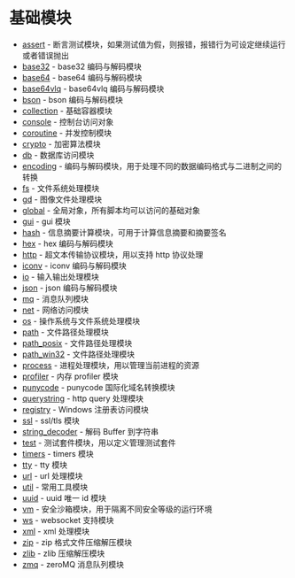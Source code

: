 # 基础模块
* [assert](ifs/assert.md) - 断言测试模块，如果测试值为假，则报错，报错行为可设定继续运行或者错误抛出
* [base32](ifs/base32.md) - base32 编码与解码模块
* [base64](ifs/base64.md) - base64 编码与解码模块
* [base64vlq](ifs/base64vlq.md) - base64vlq 编码与解码模块
* [bson](ifs/bson.md) - bson 编码与解码模块
* [collection](ifs/collection.md) - 基础容器模块
* [console](ifs/console.md) - 控制台访问对象
* [coroutine](ifs/coroutine.md) - 并发控制模块
* [crypto](ifs/crypto.md) - 加密算法模块
* [db](ifs/db.md) - 数据库访问模块
* [encoding](ifs/encoding.md) - 编码与解码模块，用于处理不同的数据编码格式与二进制之间的转换
* [fs](ifs/fs.md) - 文件系统处理模块
* [gd](ifs/gd.md) - 图像文件处理模块
* [global](ifs/global.md) - 全局对象，所有脚本均可以访问的基础对象
* [gui](ifs/gui.md) - gui 模块
* [hash](ifs/hash.md) - 信息摘要计算模块，可用于计算信息摘要和摘要签名
* [hex](ifs/hex.md) - hex 编码与解码模块
* [http](ifs/http.md) - 超文本传输协议模块，用以支持 http 协议处理
* [iconv](ifs/iconv.md) - iconv 编码与解码模块
* [io](ifs/io.md) - 输入输出处理模块
* [json](ifs/json.md) - json 编码与解码模块
* [mq](ifs/mq.md) - 消息队列模块
* [net](ifs/net.md) - 网络访问模块
* [os](ifs/os.md) - 操作系统与文件系统处理模块
* [path](ifs/path.md) - 文件路径处理模块
* [path_posix](ifs/path_posix.md) - 文件路径处理模块
* [path_win32](ifs/path_win32.md) - 文件路径处理模块
* [process](ifs/process.md) - 进程处理模块，用以管理当前进程的资源
* [profiler](ifs/profiler.md) - 内存 profiler 模块
* [punycode](ifs/punycode.md) - punycode 国际化域名转换模块
* [querystring](ifs/querystring.md) - http query 处理模块
* [registry](ifs/registry.md) - Windows 注册表访问模块
* [ssl](ifs/ssl.md) - ssl/tls 模块
* [string_decoder](ifs/string_decoder.md) - 解码 Buffer 到字符串
* [test](ifs/test.md) - 测试套件模块，用以定义管理测试套件
* [timers](ifs/timers.md) - timers 模块
* [tty](ifs/tty.md) - tty 模块
* [url](ifs/url.md) - url 处理模块
* [util](ifs/util.md) - 常用工具模块
* [uuid](ifs/uuid.md) - uuid 唯一 id 模块
* [vm](ifs/vm.md) - 安全沙箱模块，用于隔离不同安全等级的运行环境
* [ws](ifs/ws.md) - websocket 支持模块
* [xml](ifs/xml.md) - xml 处理模块
* [zip](ifs/zip.md) - zip 格式文件压缩解压模块
* [zlib](ifs/zlib.md) - zlib 压缩解压模块
* [zmq](ifs/zmq.md) - zeroMQ 消息队列模块
